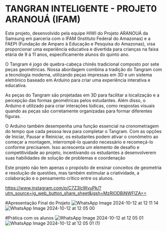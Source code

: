 # TANGRAN INTELIGENTE - PROJET0 ARANOUÁ (IFAM)

Este projeto, desenvolvido pela equipe HIWI do Projeto ARANOUÁ da Samsung em parceria com o IFAM (Instituto Federal do Amazonas) e a FAEPI (Fundação de Amparo à Educação e Pesquisa do Amazonas), visa proporcionar uma experiência educativa e divertida para crianças na faixa etária de 9 á 11 anos, especificamente alunos do quinto ano.

O Tangram é jogo de quebra-cabeça chinês tradicional composto por sete peças geométricas. Nossa abordagem combina a tradição do Tangram com a tecnologia moderna, utilizando peças impressas em 3D e um sistema eletrônico baseado em Arduino para criar uma experiência interativa e educativa.

As peças do Tangram são projetadas em 3D para facilitar a localização e a percepção das formas geométricas pelos estudantes. Além disso, o Arduino é utilizado para criar interações lúdicas, como respostas visuais quando as peças são corretamente organizadas para formar diferentes figuras.

O Arduino também desempenha uma função essencial na cronometragem do tempo que cada pessoa leva para completar o Tangram. Com as opções de Iniciar, Pausar e Reiniciar, os estudantes podem ativar o cronômetro ao começar a montagem, interrompê-lo quando necessário e recomeçá-lo conforme precisarem. Isso acrescenta um elemento de desafio e competitividade ao projeto, incentivando os estudantes a desenvolverem suas habilidades de solução de problemas e coordenação

Este projeto não tem apenas o propósito de ensinar conceitos de geometria e resolução de questões, mas também estimular a criatividade, a colaboração e o pensamento crítico entre os alunos.

https://www.instagram.com/p/C7Z3IcWvuPk/?utm_source=ig_web_button_share_sheet&igsh=MzRlODBiNWFlZA==

#Apresentação Final do Projeto
![WhatsApp Image 2024-10-12 at 12 11 14](https://github.com/user-attachments/assets/5831ef96-642b-461c-aad4-88491103c793)
![WhatsApp Image 2024-10-12 at 12 05 00](https://github.com/user-attachments/assets/23cfe7d0-89b7-4e79-b391-b2c9166a5eb7)


#Prática com os alunos
![WhatsApp Image 2024-10-12 at 12 05 01](https://github.com/user-attachments/assets/145fed75-ecd1-491b-b910-bb4d54b1072a)
![WhatsApp Image 2024-10-12 at 12 05 01 (1)](https://github.com/user-attachments/assets/85919728-d30e-4ac1-808d-a62468577553)
